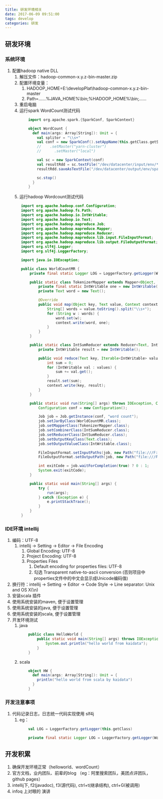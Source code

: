 ```yaml
---
title: 研发环境相关
date: 2017-06-09 09:51:00
tags: develop
categories: 研发
---
```


## 研发环境

### 系统环境
1. 配置hadoop native DLL
    1. 解压文件：hadoop-common-x.y.z-bin-master.zip
    2. 配置环境变量：
        1. HADOOP_HOME=E:\developPlat\hadoop-common-x.y.z-bin-master
        2. Path=……%JAVA_HOME%\bin;%HADOOP_HOME%\bin;……
    3. 重启电脑
    4. 运行spark WordCount测试代码
        ``` scala
            import org.apache.spark.{SparkConf, SparkContext}

            object WordCount {
              def main(args: Array[String]): Unit = {
                val splitor = "\\s+"
                val conf = new SparkConf().setAppName(this.getClass.getSimpleName)
                //    .setMaster("yarn-cluster")
                //      .setMaster("local")

                val sc = new SparkContext(conf)
                val resultRdd = sc.textFile("/dev/datacenter/input/env/*").flatMap(_.split(splitor).map(word => (word, 1))).reduceByKey(_ + _)
                resultRdd.saveAsTextFile("/dev/datacenter/output/env/spark/output/" + System.currentTimeMillis())

                sc.stop()
              }
            }
        ```
    5. 运行hadoop Wordcount测试代码
    ``` java
        import org.apache.hadoop.conf.Configuration;
        import org.apache.hadoop.fs.Path;
        import org.apache.hadoop.io.IntWritable;
        import org.apache.hadoop.io.Text;
        import org.apache.hadoop.mapreduce.Job;
        import org.apache.hadoop.mapreduce.Mapper;
        import org.apache.hadoop.mapreduce.Reducer;
        import org.apache.hadoop.mapreduce.lib.input.FileInputFormat;
        import org.apache.hadoop.mapreduce.lib.output.FileOutputFormat;
        import org.slf4j.Logger;
        import org.slf4j.LoggerFactory;

        import java.io.IOException;

        public class WorldCountMR {
            private final static Logger LOG = LoggerFactory.getLogger(WorldCountMR.class);

            public static class TokenizerMapper extends Mapper<Object, Text, Text, IntWritable> {
                private final static IntWritable one = new IntWritable(1);
                private Text word = new Text();

                @Override
                public void map(Object key, Text value, Context context) throws IOException, InterruptedException {
                    String[] words = value.toString().split("\\s+");
                    for (String w : words) {
                        word.set(w);
                        context.write(word, one);
                    }
                }
            }

            public static class IntSumReducer extends Reducer<Text, IntWritable, Text, IntWritable> {
                private IntWritable result = new IntWritable();

                public void reduce(Text key, Iterable<IntWritable> values, Context context) throws IOException, InterruptedException {
                    int sum = 0;
                    for (IntWritable val : values) {
                        sum += val.get();
                    }
                    result.set(sum);
                    context.write(key, result);
                }
            }

            public static void run(String[] args) throws IOException, ClassNotFoundException, InterruptedException {
                Configuration conf = new Configuration();

                Job job = Job.getInstance(conf, "word count");
                job.setJarByClass(WorldCountMR.class);
                job.setMapperClass(TokenizerMapper.class);
                job.setCombinerClass(IntSumReducer.class);
                job.setReducerClass(IntSumReducer.class);
                job.setOutputKeyClass(Text.class);
                job.setOutputValueClass(IntWritable.class);

                FileInputFormat.setInputPaths(job, new Path("file:///F:\\datacenter\\input\\env\\*"));
                FileOutputFormat.setOutputPath(job, new Path("file:///F:\\datacenter\\output\\env\\mr\\" + System.currentTimeMillis()));

                int exitCode = job.waitForCompletion(true) ? 0 : 1;
                System.exit(exitCode);
            }

            public static void main(String[] args) {
                try {
                    run(args);
                } catch (Exception e) {
                    e.printStackTrace();
                }
            }
        }
    ```


### IDE环境 intellij
1. 编码：UTF-8
    1. intellij -> Setting -> Editor -> File Encoding
        1. Global Encoding: UTF-8
        2. Project Encoding: UTF-8
        3. Properties Files
            1. Default encoding for properties files: UTF-8
            2. 勾选 Transparent native-to-ascii conversion (否则项目中properties文件中的中文会显示成Unicode编码值)
2. 换行符：intellij -> Setting -> Editor -> Code Style -> Line separator: Unix and OS X(\n)
3. 安装scala 插件
4. 使用系统安装的maven, 便于设置管理
5. 使用系统安装的java, 便于设置管理
6. 使用系统安装的scala, 便于设置管理
7. 开发环境测试
    1. java
        ``` java
            public class HelloWorld {
                public static void main(String[] args) throws IOException {
                    System.out.println("hello world from kaidata");
                }
            }
        ```
    2. scala
        ``` scala
            object HW {
              def main(args: Array[String]): Unit = {
                println("hello world from scala by kaidata")
              }
            }
        ```

### 开发注意事项
1. 代码记录日志，日志统一代码实现使用 slf4j
    1. eg：
        ``` scala
            val LOG = LoggerFactory.getLogger(this.getClass)
         ```
         ``` java
             private final static Logger LOG = LoggerFactory.getLogger(WorldCountMR.class);
         ```

## 开发积累
1. 确保开发环境正常（helloworld、wordCount）
2. 官方文档，业内团队、前辈的blog   	（eg：阿里搜索团队，美团点评团队，github pages）
3. intellij下, f2(javadoc), f3(源代码), ctrl+t(继承结构), ctrl+G(被调用)
4. infoq 上对眼的 演讲


